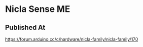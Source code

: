 # Nicla Sense ME

## Published At

https://forum.arduino.cc/c/hardware/nicla-family/nicla-family/170
